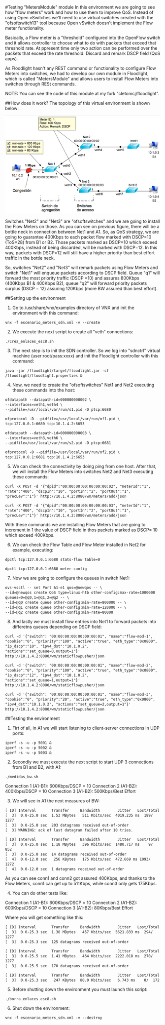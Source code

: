 #Testing "MetersModule" module
In this environment we are going to see how "flow meters" work and how to use them to improve QoS. Instead of using Open vSwitches we'll need to use virtual switches created with the "ofsoftswitch13" tool because Open vSwitch doesn't implement the Flow meter functionality.

Basically, a Flow meter is a "threshold" configured into the OpenFlow switch and it allows controller to choose what to do with packets that exceed that threshold rate. At ppresent time only two action can be performed over the packets that exceed the rate threshold: Discard and remark DSCP field (QoS apps). 

As Floodlight hasn't any REST command or functionality to configure Flow Meters into switches, we had to develop our own module in Floodlight, which is called "MetersModule" and allows users to install Flow Meters into switches through RESt commands. 

NOTE: You can see the code of this module at my fork "cletomcj/floodlight".

##How does it work?
The topology of this virtual environment is shown below:

![Topology_esc8](https://raw.githubusercontent.com/cletomcj/vnx-sdn/master/metersmodule/Esquema_esc8.png)

Switches "Net2" and "Net3" are "ofsoftswitches" and we are going to install the Flow Meters on those. As you can see on previous figure, there will be a bottle neck in connection between Net1 and A1. So, as QoS strategy, we are going to guarantee 400Kbps to each packet flow marked with DSCP=10 (ToS=28) from B1 or B2. Those packets marked as DSCP=10 which exceed 400Kbps, instead of being discarded, will be marked with DSCP=12. In this way, packets with DSCP=12 will still have a higher priority than best effort traffic in the bottle neck.

So, switches "Net2" and "Net3" will remark packets using Flow Meters and switch "Net1" will enqueue packets according to DSCP field. Queue "q1" will forward the most priority traffic (DSCP =10) and assures 800Kbps (400Kbps B1 & 400Kbps B2), queue "q2" will forward priority packets surplus (DSCP = 12) assuring 120Kbps (more BW assured than best effort). 

##Setting up the environment
1. Go to /usr/share/vnx/examples directory of VNX and init the environment with this command:
~~~
vnx -f escenario_meters_sdn.xml -v --create
~~~
2. We execute the next script to create all "veth" connections:
~~~
./crea_enlaces_esc8.sh
~~~
3. The next step is to init the SDN controller. So we log into "sdnctrl" virtual machine (user:root/pass:xxxx) and init the Floodlight controller with this command:
~~~
java -jar /floodlight/target/floodlight.jar -cf /floodlight/floodlight.properties &
~~~
4. Now, we need to create the "ofsoftswitches" Net1 and Net2 executing these commands into the host:
~~~
ofdatapath --datapath-id=000000000002 \
--interfaces=veth1,veth4 \
--pidfile=/usr/local/var/run/s1.pid -D ptcp:6680
~~~
~~~
ofprotocol -D --pidfile=/usr/local/var/run/of1.pid \ 
tcp:127.0.0.1:6680 tcp:10.1.4.2:6653
~~~
~~~
ofdatapath --datapath-id=000000000003 \ 
--interfaces=veth3,veth6 \ 
--pidfile=/usr/local/var/run/s2.pid -D ptcp:6681
~~~
~~~
ofprotocol -D --pidfile=/usr/local/var/run/of2.pid \ 
tcp:127.0.0.1:6681 tcp:10.1.4.2:6653
~~~
5. We can check the connectivity by doing ping from one host. After that, we will install the Flow Meters into switches Net2 and Net3 executing these commands:
~~~
curl -X POST -d '{"dpid":"00:00:00:00:00:00:00:02", "meterId":"1", "rate":"400", "dscpIn":"10", "portIn":"2", "portOut":"1", "precLev":"1"}' http://10.1.4.2:8080/wm/meters/add/json 
~~~
~~~
curl -X POST -d '{"dpid":"00:00:00:00:00:00:00:03", "meterId":"1", "rate":"400", "dscpIn":"10", "portIn":"2", "portOut":"1", "precLev":"1"}' http://10.1.4.2:8080/wm/meters/add/json
~~~
With these commands we are installing Flow Meters that are going to increment in 1 the value of DSCP field in thos packets marked as DSCP= 10 which exceed 400Kbps.

6. We can check the Flow Table and Flow Meter installed in Net2 for example, executing:
~~~
dpctl tcp:127.0.0.1:6680 stats-flow table=0
~~~
~~~
dpctl tcp:127.0.0.1:6680 meter-config
~~~
7. Now we are going to configure the queues in switch Net1:
~~~
ovs-vsctl -- set Port A1-e1 qos=@newqos -- \ 
--id=@newqos create QoS type=linux-htb other-config:max-rate=1000000 queues=0=@q0,1=@q1,2=@q2 -- \ 
--id=@q0 create queue other-config:min-rate=800000 -- \ 
--id=@q1 create queue other-config:min-rate=120000 -- \ 
--id=@q2 create queue other-config:min-rate=80000
~~~
8. And lastly we must install flow entries into Net1 to forward packets into differetns queues depending on DSCP field:
~~~
curl -d '{"switch": "00:00:00:00:00:00:00:01", "name":"flow-mod-1", "cookie":"0", "priority":"100", "active":"true", "eth_type":"0x0800", "ip_dscp":"10", "ipv4_dst":"10.1.0.2", "actions":"set_queue=0,output=1"}' http://10.1.4.2:8080/wm/staticflowpusher/json 
~~~
~~~
curl -d '{"switch": "00:00:00:00:00:00:00:01", "name":"flow-mod-2", "cookie":"0", "priority":"100", "active":"true", "eth_type":"0x0800", "ip_dscp":"12", "ipv4_dst":"10.1.0.2", "actions":"set_queue=1,output=1"}' http://10.1.4.2:8080/wm/staticflowpusher/json 
~~~
~~~
curl -d '{"switch": "00:00:00:00:00:00:00:01", "name":"flow-mod-3", "cookie":"0", "priority":"20", "active":"true", "eth_type":"0x0800", "ipv4_dst":"10.1.0.2", "actions":"set_queue=2,output=1"}' http://10.1.4.2:8080/wm/staticflowpusher/json
~~~
##Testing the environment

1. Firt of all, in A1 we will start listening to client-server connections in UDP ports:
~~~
iperf -s -u -p 5001 & 
iperf -s -u -p 5002 & 
iperf -s -u -p 5003 &
~~~
2. Secondly we must execute the next script to start UDP 3 connections from B1 and B2, with A1:
~~~
./medidas_bw.sh
~~~
Connection 1 (A1-B1): 600Kbps/DSCP = 10
Connection 2 (A1-B2): 400Kbps/DSCP = 10
Connection 3 (A1-B2): 500Kbps/Best Effort

3. We will see in A1 the next measures of BW:
~~~
[ ID] Interval       Transfer     Bandwidth        Jitter   Lost/Total 
[  3]  0.0-25.0 sec  1.53 MBytes   511 Kbits/sec  4019.235 ms  189/ 1277 
[  3]  0.0-25.0 sec  203 datagrams received out-of-order 
[  3] WARNING: ack of last datagram failed after 10 tries. 
~~~
~~~
[ ID] Interval       Transfer     Bandwidth        Jitter   Lost/Total 
[  3]  0.0-25.0 sec  1.18 MBytes   396 Kbits/sec  1480.717 ms    9/  852 
[  3]  0.0-25.0 sec  14 datagrams received out-of-order 
[  4]  0.0-12.0 sec   256 KBytes   175 Kbits/sec  472.669 ms 1093/ 1272 
[  4]  0.0-12.0 sec  1 datagrams received out-of-order 
~~~
As you can see conn1 and conn2 got assured 400Kbps, and thanks to the Flow Meters, conn1 can get up to 511Kbps, while conn3 only gets 175Kbps.

4. You can do other tests like:

Connection 1 (A1-B1): 600Kbps/DSCP = 10
Connection 2 (A1-B2): 600Kbps/DSCP = 10
Connection 3 (A1-B2): 80Kbps/Best Effort

Where you will get something like this:
~~~
[ ID] Interval       Transfer     Bandwidth        Jitter   Lost/Total 
[  3]  0.0-25.3 sec  1.38 MBytes   457 Kbits/sec  5621.833 ms  294/ 1277 
[  3]  0.0-25.3 sec  125 datagrams received out-of-order 
~~~
~~~
[ ID] Interval       Transfer     Bandwidth        Jitter   Lost/Total 
[  3]  0.0-25.5 sec  1.41 MBytes   464 Kbits/sec  2222.018 ms  270/ 1277 
[  3]  0.0-25.5 sec  170 datagrams received out-of-order 
~~~
~~~
[ ID] Interval       Transfer     Bandwidth        Jitter   Lost/Total 
[  3]  0.0-25.3 sec   247 KBytes  80.0 Kbits/sec   6.743 ms    0/  172 
~~~
5. Before shutting down the environment you must launch this script:
~~~
./borra_enlaces_esc8.sh
~~~
6. Shut down the environment:
~~~
vnx -f escenario_meters_sdn.xml -v --destroy
~~~








